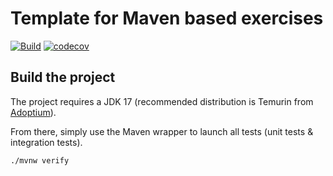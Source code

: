 # Template for Maven based exercises

[![Build](https://github.com/aymen600/uml_grapher/actions/workflows/build.yml/badge.svg)](https://github.com/aymen600/uml_grapher/actions/workflows/build.yml)
[![codecov](https://codecov.io/gh/aymen600/uml_grapher/branch/main/graph/badge.svg)](https://codecov.io/gh/aymen600/uml_grapher)

## Build the project

The project requires a JDK 17 (recommended distribution is Temurin from [Adoptium](https://adoptium.net/)).

From there, simply use the Maven wrapper to launch all tests (unit tests & integration tests).

`./mvnw verify`
